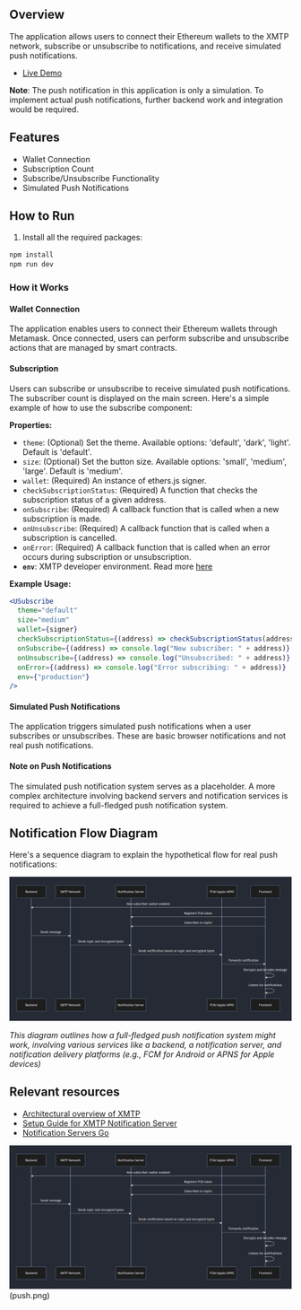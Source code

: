 ## Overview

The application allows users to connect their Ethereum wallets to the XMTP network, subscribe or unsubscribe to notifications, and receive simulated push notifications.

- [Live Demo](https://xmtp-subscribe-push-demo.vercel.app/)

**Note**: The push notification in this application is only a simulation. To implement actual push notifications, further backend work and integration would be required.

## Features

- Wallet Connection
- Subscription Count
- Subscribe/Unsubscribe Functionality
- Simulated Push Notifications

## How to Run

1. Install all the required packages:

```sh
npm install
npm run dev
```

### How it Works

#### Wallet Connection

The application enables users to connect their Ethereum wallets through Metamask. Once connected, users can perform subscribe and unsubscribe actions that are managed by smart contracts.

#### Subscription

Users can subscribe or unsubscribe to receive simulated push notifications. The subscriber count is displayed on the main screen. Here's a simple example of how to use the subscribe component:

**Properties:**

- `theme`: (Optional) Set the theme. Available options: 'default', 'dark', 'light'. Default is 'default'.
- `size`: (Optional) Set the button size. Available options: 'small', 'medium', 'large'. Default is 'medium'.
- `wallet`: (Required) An instance of ethers.js signer.
- `checkSubscriptionStatus`: (Required) A function that checks the subscription status of a given address.
- `onSubscribe`: (Required) A callback function that is called when a new subscription is made.
- `onUnsubscribe`: (Required) A callback function that is called when a subscription is cancelled.
- `onError`: (Required) A callback function that is called when an error occurs during subscription or unsubscription.
- **`env`**: XMTP developer environment. Read more [here](https://xmtp.org/docs/build/authentication#environments)

**Example Usage:**

```jsx
<USubscribe
  theme="default"
  size="medium"
  wallet={signer}
  checkSubscriptionStatus={(address) => checkSubscriptionStatus(address)}
  onSubscribe={(address) => console.log("New subscriber: " + address)}
  onUnsubscribe={(address) => console.log("Unsubscribed: " + address)}
  onError={(address) => console.log("Error subscribing: " + address)}
  env={"production"}
/>
```

#### Simulated Push Notifications

The application triggers simulated push notifications when a user subscribes or unsubscribes. These are basic browser notifications and not real push notifications.

#### Note on Push Notifications

The simulated push notification system serves as a placeholder. A more complex architecture involving backend servers and notification services is required to achieve a full-fledged push notification system.

## Notification Flow Diagram

Here's a sequence diagram to explain the hypothetical flow for real push notifications:

<img src="/notifications.png"/>

_This diagram outlines how a full-fledged push notification system might work, involving various services like a backend, a notification server, and notification delivery platforms (e.g., FCM for Android or APNS for Apple devices)_

## Relevant resources

- [Architectural overview of XMTP](https://xmtp.org/docs/concepts/architectural-overview)
- [Setup Guide for XMTP Notification Server](https://xmtp.org/docs/tutorials/other/notifications-server)
- [Notification Servers Go](https://github.com/xmtp/example-notification-server-go/blob/np/export-kotlin-proto-code/README.md#local-setup)

![Watch the video](notifications.png)(push.png)

